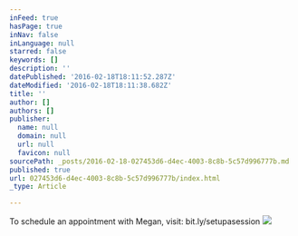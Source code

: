 ```yaml
---
inFeed: true
hasPage: true
inNav: false
inLanguage: null
starred: false
keywords: []
description: ''
datePublished: '2016-02-18T18:11:52.287Z'
dateModified: '2016-02-18T18:11:38.682Z'
title: ''
author: []
authors: []
publisher:
  name: null
  domain: null
  url: null
  favicon: null
sourcePath: _posts/2016-02-18-027453d6-d4ec-4003-8c8b-5c57d996777b.md
published: true
url: 027453d6-d4ec-4003-8c8b-5c57d996777b/index.html
_type: Article

---
```

To schedule an appointment with Megan, visit: bit.ly/setupasession
![](https://the-grid-user-content.s3-us-west-2.amazonaws.com/ed7ddab7-f86a-4f15-bcc9-800834cdb6e0.png)